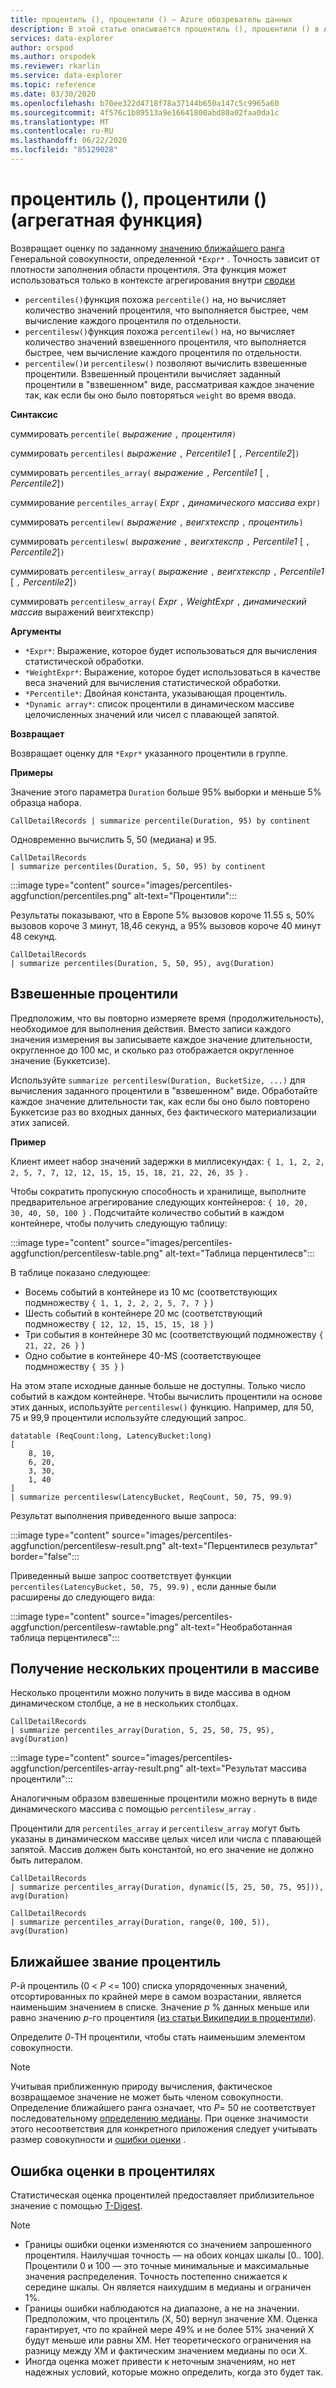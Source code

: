 ```yaml
---
title: процентиль (), процентили () — Azure обозреватель данных
description: В этой статье описывается процентиль (), процентили () в Azure обозреватель данных.
services: data-explorer
author: orspod
ms.author: orspodek
ms.reviewer: rkarlin
ms.service: data-explorer
ms.topic: reference
ms.date: 03/30/2020
ms.openlocfilehash: b70ee322d4718f78a37144b650a147c5c9965a60
ms.sourcegitcommit: 4f576c1b89513a9e16641800abd80a02faa0da1c
ms.translationtype: MT
ms.contentlocale: ru-RU
ms.lasthandoff: 06/22/2020
ms.locfileid: "85129028"
---
```

# <a name="percentile-percentiles-aggregation-function"></a>процентиль (), процентили () (агрегатная функция)

Возвращает оценку по заданному [значению ближайшего ранга](#nearest-rank-percentile) Генеральной совокупности, определенной `*Expr*` .
Точность зависит от плотности заполнения области процентиля. Эта функция может использоваться только в контексте агрегирования внутри [сводки](summarizeoperator.md)

* `percentiles()`функция похожа `percentile()` на, но вычисляет количество значений процентиля, что выполняется быстрее, чем вычисление каждого процентиля по отдельности.
* `percentilesw()`функция похожа `percentilew()` на, но вычисляет количество значений взвешенного процентиля, что выполняется быстрее, чем вычисление каждого процентиля по отдельности.
* `percentilew()`и `percentilesw()` позволяют вычислить взвешенные процентили. Взвешенный процентили вычисляет заданный процентили в "взвешенном" виде, рассматривая каждое значение так, как если бы оно было повторяться `weight` во время ввода.

**Синтаксис**

суммировать `percentile(` *выражение* `,` *процентиля*`)`

суммировать `percentiles(` *выражение* `,` *Percentile1* [ `,` *Percentile2*]`)`

суммировать `percentiles_array(` *выражение* `,` *Percentile1* [ `,` *Percentile2*]`)`

суммирование `percentiles_array(` *Expr* `,` *динамического массива* expr`)`

суммировать `percentilew(` *выражение* `,` *веигхтекспр* `,` *процентиль*`)`

суммировать `percentilesw(` *выражение* `,` *веигхтекспр* `,` *Percentile1* [ `,` *Percentile2*]`)`

суммировать `percentilesw_array(` *выражение* `,` *веигхтекспр* `,` *Percentile1* [ `,` *Percentile2*]`)`

суммировать `percentilesw_array(` *Expr* `,` *WeightExpr* `,` *динамический массив* выражений веигхтекспр`)`

**Аргументы**

* `*Expr*`: Выражение, которое будет использоваться для вычисления статистической обработки.
* `*WeightExpr*`: Выражение, которое будет использоваться в качестве веса значений для вычисления статистической обработки.
* `*Percentile*`: Двойная константа, указывающая процентиль.
* `*Dynamic array*`: список процентили в динамическом массиве целочисленных значений или чисел с плавающей запятой.

**Возвращает**

Возвращает оценку для `*Expr*` указанного процентили в группе. 

**Примеры**

Значение этого параметра `Duration` больше 95% выборки и меньше 5% образца набора.

```kusto
CallDetailRecords | summarize percentile(Duration, 95) by continent
```

Одновременно вычислить 5, 50 (медиана) и 95.

```kusto
CallDetailRecords 
| summarize percentiles(Duration, 5, 50, 95) by continent
```

:::image type="content" source="images/percentiles-aggfunction/percentiles.png" alt-text="Процентили":::

Результаты показывают, что в Европе 5% вызовов короче 11.55 s, 50% вызовов короче 3 минут, 18,46 секунд, а 95% вызовов короче 40 минут 48 секунд.

```kusto
CallDetailRecords 
| summarize percentiles(Duration, 5, 50, 95), avg(Duration)
```

## <a name="weighted-percentiles"></a>Взвешенные процентили

Предположим, что вы повторно измеряете время (продолжительность), необходимое для выполнения действия. Вместо записи каждого значения измерения вы записываете каждое значение длительности, округленное до 100 мс, и сколько раз отображается округленное значение (Буккетсизе).

Используйте `summarize percentilesw(Duration, BucketSize, ...)` для вычисления заданного процентили в "взвешенном" виде. Обработайте каждое значение длительности так, как если бы оно было повторено Буккетсизе раз во входных данных, без фактического материализации этих записей.

**Пример**

Клиент имеет набор значений задержки в миллисекундах: `{ 1, 1, 2, 2, 2, 5, 7, 7, 12, 12, 15, 15, 15, 18, 21, 22, 26, 35 }` .

Чтобы сократить пропускную способность и хранилище, выполните предварительное агрегирование следующих контейнеров: `{ 10, 20, 30, 40, 50, 100 }` . Подсчитайте количество событий в каждом контейнере, чтобы получить следующую таблицу:

:::image type="content" source="images/percentiles-aggfunction/percentilesw-table.png" alt-text="Таблица перцентилесв":::

В таблице показано следующее:
 * Восемь событий в контейнере из 10 мс (соответствующих подмножеству `{ 1, 1, 2, 2, 2, 5, 7, 7 }` )
 * Шесть событий в контейнере 20 мс (соответствующий подмножеству `{ 12, 12, 15, 15, 15, 18 }` )
 * Три события в контейнере 30 мс (соответствующий подмножеству `{ 21, 22, 26 }` )
 * Одно событие в контейнере 40-MS (соответствующее подмножеству `{ 35 }` )

На этом этапе исходные данные больше не доступны. Только число событий в каждом контейнере. Чтобы вычислить процентили на основе этих данных, используйте `percentilesw()` функцию.
Например, для 50, 75 и 99,9 процентили используйте следующий запрос.

```kusto
datatable (ReqCount:long, LatencyBucket:long) 
[ 
    8, 10, 
    6, 20, 
    3, 30, 
    1, 40 
]
| summarize percentilesw(LatencyBucket, ReqCount, 50, 75, 99.9) 
```

Результат выполнения приведенного выше запроса:

:::image type="content" source="images/percentiles-aggfunction/percentilesw-result.png" alt-text="Перцентилесв результат" border="false":::


Приведенный выше запрос соответствует функции `percentiles(LatencyBucket, 50, 75, 99.9)` , если данные были расширены до следующего вида:

:::image type="content" source="images/percentiles-aggfunction/percentilesw-rawtable.png" alt-text="Необработанная таблица перцентилесв":::

## <a name="getting-multiple-percentiles-in-an-array"></a>Получение нескольких процентили в массиве

Несколько процентили можно получить в виде массива в одном динамическом столбце, а не в нескольких столбцах.

```kusto
CallDetailRecords 
| summarize percentiles_array(Duration, 5, 25, 50, 75, 95), avg(Duration)
```

:::image type="content" source="images/percentiles-aggfunction/percentiles-array-result.png" alt-text="Результат массива процентили":::

Аналогичным образом взвешенные процентили можно вернуть в виде динамического массива с помощью `percentilesw_array` .

Процентили для `percentiles_array` и `percentilesw_array` могут быть указаны в динамическом массиве целых чисел или числа с плавающей запятой. Массив должен быть константой, но его значение не должно быть литералом.

```kusto
CallDetailRecords 
| summarize percentiles_array(Duration, dynamic([5, 25, 50, 75, 95])), avg(Duration)
```

```kusto
CallDetailRecords 
| summarize percentiles_array(Duration, range(0, 100, 5)), avg(Duration)
```

## <a name="nearest-rank-percentile"></a>Ближайшее звание процентиль

*P*-й процентиль (0 < *P* <= 100) списка упорядоченных значений, отсортированных по крайней мере в самом возрастании, является наименьшим значением в списке. Значение *p* % данных меньше или равно значению *p*-го процентиля ([из статьи Википедии в процентили](https://en.wikipedia.org/wiki/Percentile#The_Nearest_Rank_method)).

Определите *0*-TH процентили, чтобы стать наименьшим элементом совокупности.

>[!NOTE]
> Учитывая приближенную природу вычисления, фактическое возвращаемое значение не может быть членом совокупности.
> Определение ближайшего ранга означает, что *P*= 50 не соответствует последовательному [определению медианы](https://en.wikipedia.org/wiki/Median). При оценке значимости этого несоответствия для конкретного приложения следует учитывать размер совокупности и [ошибки оценки](#estimation-error-in-percentiles) .

## <a name="estimation-error-in-percentiles"></a>Ошибка оценки в процентилях

Статистическая оценка процентилей предоставляет приблизительное значение с помощью [T-Digest](https://github.com/tdunning/t-digest/blob/master/docs/t-digest-paper/histo.pdf).

>[!NOTE]
> * Границы ошибки оценки изменяются со значением запрошенного процентиля. Наилучшая точность — на обоих концах шкалы [0.. 100]. Процентили 0 и 100 — это точные минимальные и максимальные значения распределения. Точность постепенно снижается к середине шкалы. Он является наихудшим в медианы и ограничен 1%.
> * Границы ошибки наблюдаются на диапазоне, а не на значении. Предположим, что процентиль (X, 50) вернул значение XM. Оценка гарантирует, что по крайней мере 49% и не более 51% значений X будут меньше или равны XM. Нет теоретического ограничения на разницу между XM и фактическим значением медианы по оси X.
> * Иногда оценка может привести к неточным значениям, но нет надежных условий, которые можно определить, когда это будет так.

